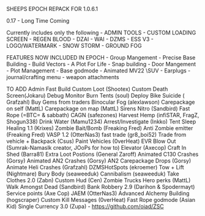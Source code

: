 SHEEPS EPOCH REPACK FOR 1.0.6.1

0.17 - Long Time Coming

Currently includes only the following
	- ADMIN TOOLS
	- CUSTOM LOADING SCREEN
	- REGEN BLOOD
	- DZAI
	- WAI
	- DZMS
	- ESS V3
	- LOGO/WATERMARK
	- SNOW STORM
	- GROUND FOG
	
	
FEATURES NOW INCLUDED IN EPOCH
	- Group Mangement
	- Precise Base Building
	- Build Vectors
	- A Plot For Life
	- Snap building
	- Door Mangement
	- Plot Management
	- Base godmode
	- Animated MV22 \SUV 
	- Earplugs
	- journal/crafting menu
	- weapon attachments
	
	
TO ADD
Admin Fast Build
Custom Loot (Shootex)
Custom Death Screen(Jokaru)
Debug Monitor
Burn Tents (soul)
Deploy Bike
Suicide ( Grafzahl)
Buy Gems from traders
Binocular Fog (alexlawson)
Carepackage on self (MattL)
Carepackage on map (MattL)
Sirens
Nitro (Sandbird)
Fast Rope (=BTC= & sabbath)
CAGN (safezones)
Harvest Hemp (infiSTAR, FragZ, Shogun338)
Drink Water (Mamu1234)
Arrest/Investigate (Inkko)
Tent Sleep Healing 1.1 (Krixes)
Zombie Bait/Bomb (Freaking Fred)
Anti Zombie emitter (Freaking Fred)
VASP 1.2 (OtterNas3)
fast trade (gr8_boi52)
Trade from vehicle + Backpack (Csus)
Paint Vehicles (0verHeat)
EVR Blow Out (Sumrak-Namaslk creator, JOoPs for how to)
Elevator (Axecop)
Craft In Shed (Barra81)
Extra Loot Postions (General Zaroff)
Animated C130 Crashes (Gorsy)
Animated AN2 Crashes (Gorsy)
AN2 Carepackage Drops (Gorsy)
Animate Heli Crashes (Grafzahl)
DZMSHotSpots (ekroemer)
Tow + Lift (Nightmare)
Bury Body (seaweeduk)
Cannibalism (seaweeduk)
Take Clothes 2.0 (Zabn)
Custom Hud (Cen)
Zombie Trucks
Hero perks (MattL)
Walk Amongst Dead (Sandbird)
Bank Robbery 2.9 (Darihon & Spodermayt)
Service points (Axe Cop)
JAEM (OtterNas3)
Advanced Alchemy Building (hogscraper)
Custom Kill Messages (0verHeat)
Fast Rope godmode (Asian Kid)
Single Currency 3.0 (Zupa) - https://github.com/oiad/ZSC